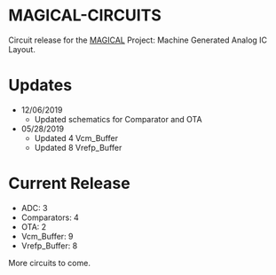 # MAGICAL-CIRCUITS
Circuit release for the [MAGICAL](https://github.com/magical-eda/MAGICAL) 
Project: Machine Generated Analog IC Layout. 

# Updates
- 12/06/2019
    - Updated schematics for Comparator and OTA
- 05/28/2019 
    - Updated 4 Vcm_Buffer
    - Updated 8 Vrefp_Buffer

# Current Release
- ADC: 3 
- Comparators: 4
- OTA: 2
- Vcm_Buffer: 9
- Vrefp_Buffer: 8

More circuits to come.

